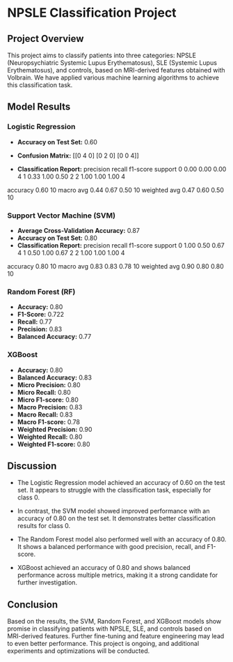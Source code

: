 # NPSLE Classification Project

## Project Overview

This project aims to classify patients into three categories: NPSLE (Neuropsychiatric Systemic Lupus Erythematosus), SLE (Systemic Lupus Erythematosus), and controls, based on MRI-derived features obtained with Volbrain. We have applied various machine learning algorithms to achieve this classification task.

## Model Results

### Logistic Regression

- **Accuracy on Test Set:** 0.60
- **Confusion Matrix:**
[[0 4 0]
[0 2 0]
[0 0 4]]

- **Classification Report:**
          precision    recall  f1-score   support
       0       0.00      0.00      0.00         4
       1       0.33      1.00      0.50         2
       2       1.00      1.00      1.00         4

accuracy 0.60 10
macro avg 0.44 0.67 0.50 10
weighted avg 0.47 0.60 0.50 10


### Support Vector Machine (SVM)

- **Average Cross-Validation Accuracy:** 0.87
- **Accuracy on Test Set:** 0.80
- **Classification Report:**
          precision    recall  f1-score   support
       0       1.00      0.50      0.67         4
       1       0.50      1.00      0.67         2
       2       1.00      1.00      1.00         4

accuracy 0.80 10
macro avg 0.83 0.83 0.78 10
weighted avg 0.90 0.80 0.80 10


### Random Forest (RF)

- **Accuracy:** 0.80
- **F1-Score:** 0.722
- **Recall:** 0.77
- **Precision:** 0.83
- **Balanced Accuracy:** 0.77

### XGBoost

- **Accuracy:** 0.80
- **Balanced Accuracy:** 0.83
- **Micro Precision:** 0.80
- **Micro Recall:** 0.80
- **Micro F1-score:** 0.80
- **Macro Precision:** 0.83
- **Macro Recall:** 0.83
- **Macro F1-score:** 0.78
- **Weighted Precision:** 0.90
- **Weighted Recall:** 0.80
- **Weighted F1-score:** 0.80

## Discussion

- The Logistic Regression model achieved an accuracy of 0.60 on the test set. It appears to struggle with the classification task, especially for class 0.

- In contrast, the SVM model showed improved performance with an accuracy of 0.80 on the test set. It demonstrates better classification results for class 0.

- The Random Forest model also performed well with an accuracy of 0.80. It shows a balanced performance with good precision, recall, and F1-score.

- XGBoost achieved an accuracy of 0.80 and shows balanced performance across multiple metrics, making it a strong candidate for further investigation.

## Conclusion

Based on the results, the SVM, Random Forest, and XGBoost models show promise in classifying patients with NPSLE, SLE, and controls based on MRI-derived features. Further fine-tuning and feature engineering may lead to even better performance. This project is ongoing, and additional experiments and optimizations will be conducted.






